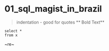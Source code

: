 # 01_sql_magist_in_brazil

> indentation - good for quotes
** Bold Text**
```
select *
from x
```
~re~
